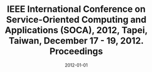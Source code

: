 ---
abstract: ''
authors:
- Chi-Sheng Shih
- Sang H. Son
- Tei-Wei Kuo
- Christian Huemer
date: '2012-01-01'
featured: false
links:
- name: Publik
  url: https://publik.tuwien.ac.at/showentry.php?ID=216079&lang=1
publication_types:
- '5'
publishDate: '2012-01-01'
title: IEEE International Conference on Service-Oriented Computing and Applications
  (SOCA), 2012, Tapei, Taiwan, December 17 - 19, 2012. Proceedings
url_pdf: ''
---
